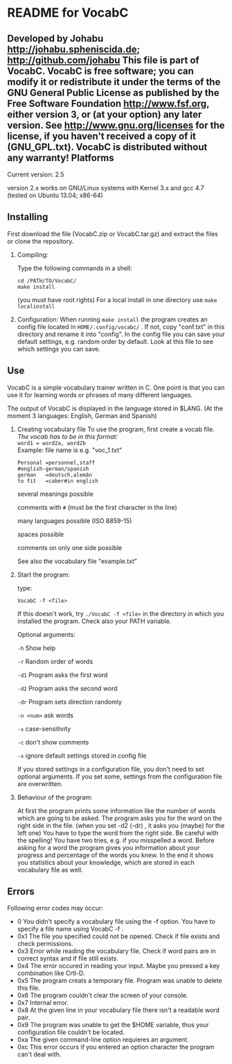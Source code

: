 README for VocabC
==================
Developed by Johabu <http://johabu.spheniscida.de>; <http://github.com/johabu>
This file is part of VocabC.
VocabC is free software; you can modify it or redistribute it 
under the terms of the GNU General Public License as published by
the Free Software Foundation <http://www.fsf.org>, either version 3,
or (at your option) any later version.
See <http://www.gnu.org/licenses> for the license, if you haven't received a copy of it (GNU\_GPL.txt).
VocabC is distributed without any warranty!
Platforms
----------
Current version: 2.5

version 2.x works on GNU/Linux systems with Kernel 3.x and gcc 4.7 (tested on Ubuntu 13.04; x86-64)

Installing
-----------

First download the file (VocabC.zip or VocabC.tar.gz) and extract the files
or clone the repository.

1.	Compiling:
	
	Type the following commands in a shell:

		cd /PATH/TO/VocabC/
		make install 
	(you must have root rights)
	For a local install in one directory use
	`make localinstall`

2.	Configuration:
	When running `make install` the program creates an config file
	located in `HOME/.config/vocabc/` . If not, copy "conf.txt" in this
	directory and rename it into "config".
	In the config file you can save your default settings, e.g. random
	order by default. Look at this file to see which settings you can save.

Use
----

VocabC is a simple vocabulary trainer written in C. 
One point is that you can use it for learning words or phrases
of many different languages.

The output of VocabC is displayed in the language stored in $LANG.
(At the moment 3 languages: English, German and Spanish)

1.	Creating vocabulary file
	To use the program, first create a vocab file.
	*The vocab has to be in this format:*	
	`word1 = word2a, word2b`	
	Example: file name is e.g. "voc_1.txt"

		Personal =personnel,staff	
		#english-german/spanish			
		german   =deutsch,alemán	
		to fit   =caber#in english	

	several meanings possible

	comments with `#` (must be the first character in the line)

	many languages possible (ISO 8859-15)

	spaces possible

	comments on only one side  possible	

	See also the vocabulary file "example.txt"

2.	Start the program:

	type:
	
		VocabC -f <file>	

	If this doesn't work, try `./VocabC -f <file>` in the directory
	in which you installed the program.
	Check also your PATH variable.
	
	Optional arguments:

	`-h`	Show help

	`-r`	Random order of words

	`-d1`	Program asks the first word

	`-d2`	Program asks the second word

	`-dr`	Program sets direction randomly

	`-n <num>`	ask <num> words

	`-s`	case-sensitivity

	`-c`	don't show comments

	`-x`	ignore default settings stored in config file
	
	If you stored settings in a configuration file, you don't need to set 
	optional arguments.
	If you set some, settings from the configuration file are overwritten.

3.	Behaviour of the program:

	At first the program prints some information like the number of words 
	which are going to be asked.
	The program asks you for the word on the right side in the file.
	(when you set -d2 (-dr) , it asks you (maybe) for the left one)
	You have to type the word from the right side.
	Be careful with the spelling! You have two tries, e.g. if you misspelled
	a word. Before asking for a word the program gives you information about
	your progress and percentage of the words you knew.
	In the end it shows you statistics about your knowledge, which are stored
	in each vocabulary file as well.

Errors
-------

Following error codes may occur:

*	0	You didn't specify a vocabulary file using the -f option.
		You have to specify a file name using VocabC -f <file>.
*	0x1	The file you specified could not be opened. 
		Check if file exists and check permissions.
*	0x3	Error while reading the vocabulary file.
		Check if word pairs are in correct syntax and if file still
		exists.
*	0x4	The error occured in reading your input. Maybe you pressed
		a key combination like Crtl-D.
*	0x5	The program creats a temporary file. Program was unable to
		delete this file.
*	0x6	The program couldn't clear the screen of your console.
*	0x7	Internal error.
*	0x8	At the given line in your vocabulary file there isn't a
		readable word pair.
*	0x9	The program was unable to get the $HOME variable, thus
		your configuration file couldn't be located.
*	0xa	The given command-line option requieres an argument.
*	0xc	This error occurs if you entered an option character the
		program can't deal with.


